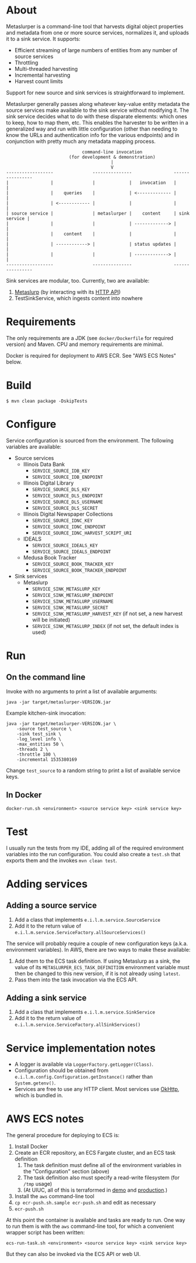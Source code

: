 # About

Metaslurper is a command-line tool that harvests digital object properties and
metadata from one or more source services, normalizes it, and uploads it to a
sink service. It supports:

* Efficient streaming of large numbers of entities from any number of source
  services
* Throttling
* Multi-threaded harvesting
* Incremental harvesting
* Harvest count limits

Support for new source and sink services is straightforward to implement.

Metaslurper generally passes along whatever key-value entity metadata the
source services make available to the sink service without modifying it. The
sink service decides what to do with these disparate elements: which ones to
keep, how to map them, etc. This enables the harvester to be written in a
generalized way and run with little configuration (other than needing to know
the URLs and authentication info for the various endpoints) and in conjunction
with pretty much any metadata mapping process.

```
                             command-line invocation
                        (for development & demonstration)
                                        |
                                        V
------------------               ---------------                ----------------
|                |               |             |   invocation   |              |
|                |    queries    |             | <------------- |              |
|                | <------------ |             |                |              |
| source service |               | metaslurper |    content     | sink service |
|                |               |             | -------------> |              |
|                |    content    |             |                |              |
|                | ------------> |             | status updates |              |
|                |               |             | -------------> |              |
------------------               ---------------                ----------------
```

Sink services are modular, too. Currently, two are available:

1. [Metaslurp](https://github.com/medusa-project/metaslurp) (by
interacting with its [HTTP API](https://metadata.library.illinois.edu/api/v1))
2. TestSinkService, which ingests content into nowhere

# Requirements

The only requirements are a JDK (see `docker/Dockerfile` for required version)
and Maven. CPU and memory requirements are minimal.

Docker is required for deployment to AWS ECR. See "AWS ECS Notes" below.

# Build

`$ mvn clean package -DskipTests`

# Configure

Service configuration is sourced from the environment. The following variables
are available:

* Source services
    * Illinois Data Bank
        * `SERVICE_SOURCE_IDB_KEY`
        * `SERVICE_SOURCE_IDB_ENDPOINT`
    * Illinois Digital Library
        * `SERVICE_SOURCE_DLS_KEY`
        * `SERVICE_SOURCE_DLS_ENDPOINT`
        * `SERVICE_SOURCE_DLS_USERNAME`
        * `SERVICE_SOURCE_DLS_SECRET`
    * Illinois Digital Newspaper Collections
        * `SERVICE_SOURCE_IDNC_KEY`
        * `SERVICE_SOURCE_IDNC_ENDPOINT`
        * `SERVICE_SOURCE_IDNC_HARVEST_SCRIPT_URI`
    * IDEALS
        * `SERVICE_SOURCE_IDEALS_KEY`
        * `SERVICE_SOURCE_IDEALS_ENDPOINT`
    * Medusa Book Tracker
        * `SERVICE_SOURCE_BOOK_TRACKER_KEY`
        * `SERVICE_SOURCE_BOOK_TRACKER_ENDPOINT`
* Sink services
    * Metaslurp
        * `SERVICE_SINK_METASLURP_KEY`
        * `SERVICE_SINK_METASLURP_ENDPOINT`
        * `SERVICE_SINK_METASLURP_USERNAME`
        * `SERVICE_SINK_METASLURP_SECRET`
        * `SERVICE_SINK_METASLURP_HARVEST_KEY` (if not set, a new harvest will
          be initiated)
        * `SERVICE_SINK_METASLURP_INDEX` (if not set, the default
          index is used)

# Run

## On the command line

Invoke with no arguments to print a list of available arguments:

```
java -jar target/metaslurper-VERSION.jar
```

Example kitchen-sink invocation:

```
java -jar target/metaslurper-VERSION.jar \
    -source test_source \
    -sink test_sink \
    -log_level info \
    -max_entities 50 \
    -threads 2 \
    -throttle 100 \
    -incremental 1535380169
```

Change `test_source` to a random string to print a list of available service
keys.

## In Docker

`docker-run.sh <environment> <source service key> <sink service key>`

# Test

I usually run the tests from my IDE, adding all of the required environment
variables into the run configuration. You could also create a `test.sh` that
exports them and the invokes `mvn clean test`.

# Adding services

## Adding a source service

1. Add a class that implements `e.i.l.m.service.SourceService`
2. Add it to the return value of
   `e.i.l.m.service.ServiceFactory.allSourceServices()`

The service will probably require a couple of new configuration keys (a.k.a.
environment variables). In AWS, there are two ways to make these available:

1. Add them to the ECS task definition. If using Metaslurp as a sink, the value
   of its `METASLURPER_ECS_TASK_DEFINITION` environment variable must then be
   changed to this new version, if it is not already using `latest`.
2. Pass them into the task invocation via the ECS API.

## Adding a sink service

1. Add a class that implements `e.i.l.m.service.SinkService`
2. Add it to the return value of
   `e.i.l.m.service.ServiceFactory.allSinkServices()`

# Service implementation notes

* A logger is available via `LoggerFactory.getLogger(Class)`.
* Configuration should be obtained from
  `e.i.l.m.config.Configuration.getInstance()` rather than `System.getenv()`.
* Services are free to use any HTTP client. Most services use
  [OkHttp](https://square.github.io/okhttp/), which is bundled in.

# AWS ECS notes

The general procedure for deploying to ECS is:

1. Install Docker
2. Create an ECR repository, an ECS Fargate cluster, and an ECS task definition
    1. The task definition must define all of the environment variables in
       the "Configuration" section (above)
    2. The task definition also must specify a read-write filesystem (for
       `/tmp` usage)
    3. (At UIUC, all of this is terraformed in
       [demo](https://code.library.illinois.edu/projects/TER/repos/aws-metadata-demo-service/browse)
       and
       [production](https://code.library.illinois.edu/projects/TER/repos/aws-metadata-prod-service/browse).)
3. Install the `aws` command-line tool
4. `cp ecr-push.sh.sample ecr-push.sh` and edit as necessary
5. `ecr-push.sh`

At this point the container is available and tasks are ready to run. One way to
run them is with the `aws` command-line tool, for which a convenient wrapper
script has been written:

`ecs-run-task.sh <environment> <source service key> <sink service key>`

But they can also be invoked via the ECS API or web UI.
